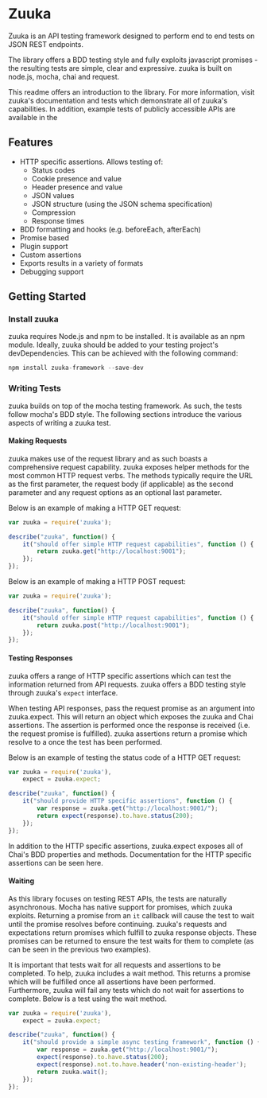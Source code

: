 # Zuuka

Zuuka is an API testing framework designed to perform end to end tests on JSON REST endpoints.

The library offers a BDD testing style and fully exploits javascript promises - the resulting tests are simple, clear and expressive. zuuka is built on node.js, mocha, chai and request.

This readme offers an introduction to the library. For more information, visit zuuka's documentation and tests which demonstrate all of zuuka's capabilities. In addition, example tests of publicly accessible APIs are available in the 

## Features
 * HTTP specific assertions. Allows testing of:
   * Status codes
   * Cookie presence and value
   * Header presence and value
   * JSON values
   * JSON structure (using the JSON schema specification)
   * Compression
   * Response times
* BDD formatting and hooks (e.g. beforeEach, afterEach)
* Promise based
* Plugin support
* Custom assertions
* Exports results in a variety of formats
* Debugging support


## Getting Started

### Install zuuka
zuuka requires Node.js and npm to be installed. It is available as an npm module. Ideally, zuuka should be added to your testing project's devDependencies. This can be achieved with the following command:
```js
npm install zuuka-framework --save-dev
```

### Writing Tests

zuuka builds on top of the mocha testing framework.  As such, the tests follow mocha's BDD style. The following sections introduce the various aspects of writing a zuuka test.

#### Making Requests

zuuka makes use of the request library and as such boasts a comprehensive request capability. zuuka exposes helper methods for the most common HTTP request verbs. The methods typically require the URL as the first parameter, the request body (if applicable) as the second parameter and any request options as an optional last parameter. 

Below is an example of making a HTTP GET request:
```js
var zuuka = require('zuuka');

describe("zuuka", function() {
    it("should offer simple HTTP request capabilities", function () {
        return zuuka.get("http://localhost:9001");
    });
});
```

Below is an example of making a HTTP POST request:
```js
var zuuka = require('zuuka');

describe("zuuka", function() {
    it("should offer simple HTTP request capabilities", function () {
        return zuuka.post("http://localhost:9001");
    });
});
```

#### Testing Responses

zuuka offers a range of HTTP specific assertions which can test the information returned from API requests. zuuka offers a BDD testing style through zuuka's `expect` interface.

When testing API responses, pass the request promise as an argument into zuuka.expect. This will return an object which exposes the zuuka and Chai assertions. 
The assertion is performed once the response is received (i.e. the request promise is fulfilled). zuuka assertions return a promise which resolve to a once the test has been performed.

Below is an example of testing the status code of a HTTP GET request:
```js
var zuuka = require('zuuka'),
    expect = zuuka.expect;

describe("zuuka", function() {
    it("should provide HTTP specific assertions", function () {
        var response = zuuka.get("http://localhost:9001/");
        return expect(response).to.have.status(200);
    });
});
```

In addition to the HTTP specific assertions, zuuka.expect exposes all of Chai's BDD properties and methods. Documentation for the HTTP specific assertions can be seen here.

#### Waiting

As this library focuses on testing REST APIs, the tests are naturally asynchronous. Mocha has native support for promises, which zuuka exploits. Returning a promise from an `it` callback will cause the test to wait until the promise resolves before continuing. zuuka's requests and expectations return promises which fulfill to zuuka response objects. These promises can be returned to ensure the test waits for them to complete (as can be seen in the previous two examples).

It is important that tests wait for all requests and assertions to be completed. To help, zuuka includes a wait method. This returns a promise which will be fulfilled once all assertions have been performed. Furthermore, zuuka will fail any tests which do not wait for assertions to complete. Below is a test using the wait method.

```js
var zuuka = require('zuuka'),
    expect = zuuka.expect;

describe("zuuka", function() {
    it("should provide a simple async testing framework", function () {
        var response = zuuka.get("http://localhost:9001/");
        expect(response).to.have.status(200);
        expect(response).not.to.have.header('non-existing-header');
        return zuuka.wait();
    });
});
```


